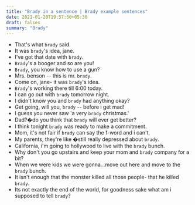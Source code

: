 ```yaml
---
title: "Brady in a sentence | Brady example sentences"
date: 2021-01-20T19:57:50+05:30
draft: falses
summary: "Brady"
---
```

- That's what `brady` said.
- It was `brady`'s idea, jane.
- I've got that date with `brady`.
- `Brady`'s a booger and so are you!
- `Brady`, you know how to use a gun?
- Mrs. benson -- this is mr. `brady`.
- Come on, jane- it was `brady`'s idea.
- `Brady`'s working there till 6:00 today.
- I can go out with `brady` tomorrow night.
- I didn't know you and `brady` had anything okay?
- Get going, will you, `brady` -- before i get mad!
- I guess you never saw 'a very `brady` christmas.'
- Dad?�do you think that `brady` will ever get better?
- I think tonight `brady` was ready to make a commitment.
- Mom, it's not fair if `brady` can say the f-word and i can't.
- My parents, they're like �still really depressed about `brady`.
- California, i'm going to hollywood to live with the `brady` bunch.
- Why don't you go upstairs and keep your mom and `brady` company for a bit?
- When we were kids we were gonna...move out here and move to the `brady` bunch.
- It isn't enough that the monster killed all those people- that he killed `brady`.
- Its not exactly the end of the world, for goodness sake what am i supposed to tell `brady`?
                 

